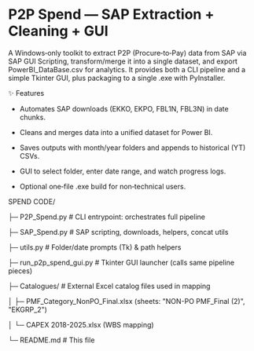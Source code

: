 # P2P Spend — SAP Extraction + Cleaning + GUI
A Windows‑only toolkit to extract P2P (Procure‑to‑Pay) data from SAP via SAP GUI Scripting, transform/merge it into a single dataset, and export PowerBI_DataBase.csv for analytics. It provides both a CLI pipeline and a simple Tkinter GUI, plus packaging to a single .exe with PyInstaller.

✨ Features

- Automates SAP downloads (EKKO, EKPO, FBL1N, FBL3N) in date chunks.

- Cleans and merges data into a unified dataset for Power BI.

- Saves outputs with month/year folders and appends to historical (YT) CSVs.

- GUI to select folder, enter date range, and watch progress logs.

- Optional one‑file .exe build for non‑technical users.

SPEND CODE/

├─ P2P_Spend.py            # CLI entrypoint: orchestrates full pipeline

├─ SAP_Spend.py            # SAP scripting, downloads, helpers, concat utils

├─ utils.py                # Folder/date prompts (Tk) & path helpers

├─ run_p2p_spend_gui.py    # Tkinter GUI launcher (calls same pipeline pieces)

├─ Catalogues/             # External Excel catalog files used in mapping

│  ├─ PMF_Category_NonPO_Final.xlsx  (sheets: "NON-PO PMF_Final (2)", "EKGRP_2")

│  └─ CAPEX 2018-2025.xlsx (WBS mapping)

└─ README.md               # This file
